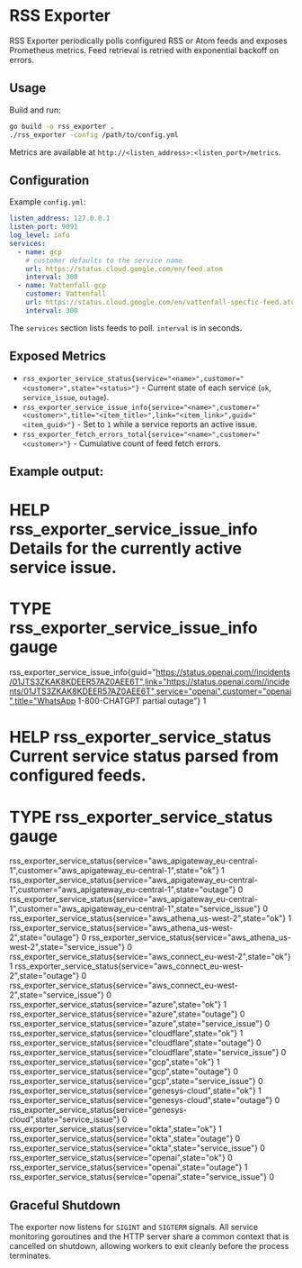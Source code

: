# RSS Exporter

RSS Exporter periodically polls configured RSS or Atom feeds and exposes Prometheus metrics. Feed retrieval is retried with exponential backoff on errors.

## Usage

Build and run:

```bash
go build -o rss_exporter .
./rss_exporter -config /path/to/config.yml
```

Metrics are available at `http://<listen_address>:<listen_port>/metrics`.

## Configuration

Example `config.yml`:

```yaml
listen_address: 127.0.0.1
listen_port: 9091
log_level: info
services:
  - name: gcp
    # customer defaults to the service name
    url: https://status.cloud.google.com/en/feed.atom
    interval: 300
  - name: Vattenfall-gcp
    customer: Vattenfall
    url: https://status.cloud.google.com/en/vattenfall-specfic-feed.atom
    interval: 300
```

The `services` section lists feeds to poll. `interval` is in seconds.

## Exposed Metrics

* `rss_exporter_service_status{service="<name>",customer="<customer>",state="<status>"}` - Current state of each service (`ok`, `service_issue`, `outage`).
* `rss_exporter_service_issue_info{service="<name>",customer="<customer>",title="<item_title>",link="<item_link>",guid="<item_guid>"}` - Set to `1` while a service reports an active issue.
* `rss_exporter_fetch_errors_total{service="<name>",customer="<customer>"}` - Cumulative count of feed fetch errors.

## Example output:

# HELP rss_exporter_service_issue_info Details for the currently active service issue.
# TYPE rss_exporter_service_issue_info gauge
rss_exporter_service_issue_info{guid="https://status.openai.com//incidents/01JTS3ZKAK8KDEER57AZ0AEE6T",link="https://status.openai.com//incidents/01JTS3ZKAK8KDEER57AZ0AEE6T",service="openai",customer="openai",title="WhatsApp 1-800-CHATGPT partial outage"} 1
# HELP rss_exporter_service_status Current service status parsed from configured feeds.
# TYPE rss_exporter_service_status gauge
rss_exporter_service_status{service="aws_apigateway_eu-central-1",customer="aws_apigateway_eu-central-1",state="ok"} 1
rss_exporter_service_status{service="aws_apigateway_eu-central-1",customer="aws_apigateway_eu-central-1",state="outage"} 0
rss_exporter_service_status{service="aws_apigateway_eu-central-1",customer="aws_apigateway_eu-central-1",state="service_issue"} 0
rss_exporter_service_status{service="aws_athena_us-west-2",state="ok"} 1
rss_exporter_service_status{service="aws_athena_us-west-2",state="outage"} 0
rss_exporter_service_status{service="aws_athena_us-west-2",state="service_issue"} 0
rss_exporter_service_status{service="aws_connect_eu-west-2",state="ok"} 1
rss_exporter_service_status{service="aws_connect_eu-west-2",state="outage"} 0
rss_exporter_service_status{service="aws_connect_eu-west-2",state="service_issue"} 0
rss_exporter_service_status{service="azure",state="ok"} 1
rss_exporter_service_status{service="azure",state="outage"} 0
rss_exporter_service_status{service="azure",state="service_issue"} 0
rss_exporter_service_status{service="cloudflare",state="ok"} 1
rss_exporter_service_status{service="cloudflare",state="outage"} 0
rss_exporter_service_status{service="cloudflare",state="service_issue"} 0
rss_exporter_service_status{service="gcp",state="ok"} 1
rss_exporter_service_status{service="gcp",state="outage"} 0
rss_exporter_service_status{service="gcp",state="service_issue"} 0
rss_exporter_service_status{service="genesys-cloud",state="ok"} 1
rss_exporter_service_status{service="genesys-cloud",state="outage"} 0
rss_exporter_service_status{service="genesys-cloud",state="service_issue"} 0
rss_exporter_service_status{service="okta",state="ok"} 1
rss_exporter_service_status{service="okta",state="outage"} 0
rss_exporter_service_status{service="okta",state="service_issue"} 0
rss_exporter_service_status{service="openai",state="ok"} 0
rss_exporter_service_status{service="openai",state="outage"} 1
rss_exporter_service_status{service="openai",state="service_issue"} 0

## Graceful Shutdown

The exporter now listens for `SIGINT` and `SIGTERM` signals. All service
monitoring goroutines and the HTTP server share a common context that is
cancelled on shutdown, allowing workers to exit cleanly before the process
terminates.
